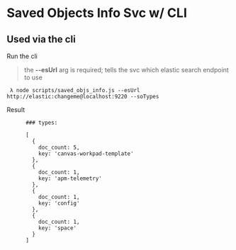 # Saved Objects Info Svc w/ CLI

## Used via the cli

Run the cli 
> the **--esUrl** arg is required; tells the svc which elastic search endpoint to use

```shell
 λ node scripts/saved_objs_info.js --esUrl http://elastic:changeme@localhost:9220 --soTypes
```

Result

```shell
      ### types:

      [
        {
          doc_count: 5,
          key: 'canvas-workpad-template'
        },
        {
          doc_count: 1,
          key: 'apm-telemetry'
        },
        {
          doc_count: 1,
          key: 'config'
        },
        {
          doc_count: 1,
          key: 'space'
        }
      ]
```
